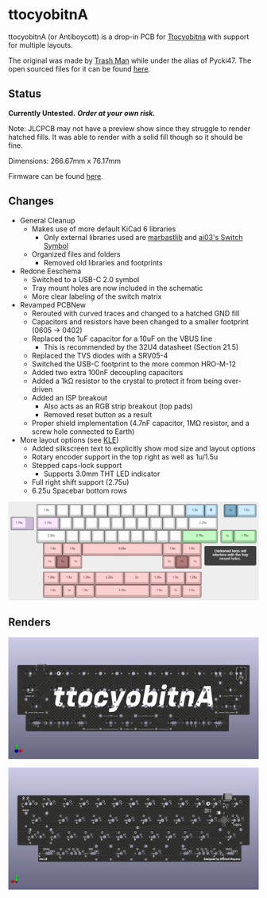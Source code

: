 # ttocyobitnA

ttocyobitnA (or Antiboycott) is a drop-in PCB for [Ttocyobitna](https://trashman.wiki/en/keyboards/ttocyobitna) with support for multiple layouts.

The original was made by [Trash Man](https://trashman.club/) while under the alias of Pycki47.
The open sourced files for it can be found [here](https://github.com/evangs/ttocyobitna).

## Status

**Currently Untested.** ***Order at your own risk.***

Note: JLCPCB may not have a preview show since they struggle to render hatched fills. It was able to render with a solid fill though so it should be fine.

Dimensions: 266.67mm x 76.17mm

Firmware can be found [here](https://github.com/shinkaimayano/Firmwares).

## Changes

- General Cleanup
  - Makes use of more default KiCad 6 libraries
    - Only external libraries used are [marbastlib](https://github.com/ebastler/marbastlib) and [ai03's Switch Symbol](https://github.com/ai03-2725/MX_Alps_Hybrid)
  - Organized files and folders
    - Removed old libraries and footprints
- Redone Eeschema
  - Switched to a USB-C 2.0 symbol
  - Tray mount holes are now included in the schematic
  - More clear labeling of the switch matrix
- Revamped PCBNew
  - Rerouted with curved traces and changed to a hatched GND fill
  - Capacitors and resistors have been changed to a smaller footprint (0605 &rarr; 0402)
  - Replaced the 1uF capacitor for a 10uF on the VBUS line
    - This is recommended by the 32U4 datasheet (Section 21.5)
  - Replaced the TVS diodes with a SRV05-4
  - Switched the USB-C footprint to the more common HRO-M-12
  - Added two extra 100nF decoupling capacitors
  - Added a 1k&Omega; resistor to the crystal to protect it from being over-driven
  - Added an ISP breakout
    - Also acts as an RGB strip breakout (top pads)
    - Removed reset button as a result
  - Proper shield implementation (4.7nF capacitor, 1M&Omega; resistor, and a screw hole connected to Earth)
- More layout options (see [KLE](http://www.keyboard-layout-editor.com/#/gists/c1b2365e78564452fc1ebb7e3b01f5bb))
  - Added silkscreen text to explicitly show mod size and layout options
  - Rotary encoder support in the top right as well as 1u/1.5u
  - Stepped caps-lock support
    - Supports 3.0mm THT LED indicator
  - Full right shift support (2.75u)
  - 6.25u Spacebar bottom rows
  
![KLE](Images/ttocyobltnA-layouts.png)

## Renders

![Front](Images/front.png)

![Back](Images/back.png)
